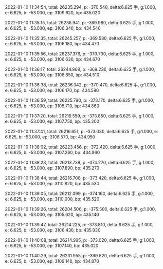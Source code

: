 2022-01-10 11:34:54, total: 26235.294, p: -370.540, delta:6.625 手, g:1.000, e: 6.625, b: -53.000, ep: 3109.620, bp: 435.020

2022-01-10 11:35:15, total: 26238.941, p: -369.980, delta:6.625 手, g:1.000, e: 6.625, b: -53.000, ep: 3106.340, bp: 434.540

2022-01-10 11:35:35, total: 26245.257, p: -369.580, delta:6.625 手, g:1.000, e: 6.625, b: -53.000, ep: 3106.180, bp: 434.470

2022-01-10 11:35:56, total: 26237.376, p: -370.730, delta:6.625 手, g:1.000, e: 6.625, b: -53.000, ep: 3106.630, bp: 434.670

2022-01-10 11:36:17, total: 26244.968, p: -369.230, delta:6.625 手, g:1.000, e: 6.625, b: -53.000, ep: 3106.850, bp: 434.510

2022-01-10 11:36:38, total: 26236.342, p: -370.470, delta:6.625 手, g:1.000, e: 6.625, b: -53.000, ep: 3106.170, bp: 434.580

2022-01-10 11:36:59, total: 26225.790, p: -373.170, delta:6.625 手, g:1.000, e: 6.625, b: -53.000, ep: 3105.710, bp: 434.860

2022-01-10 11:37:20, total: 26219.559, p: -373.850, delta:6.625 手, g:1.000, e: 6.625, b: -53.000, ep: 3107.750, bp: 435.200

2022-01-10 11:37:41, total: 26216.651, p: -373.030, delta:6.625 手, g:1.000, e: 6.625, b: -53.000, ep: 3106.570, bp: 434.950

2022-01-10 11:38:02, total: 26223.456, p: -372.420, delta:6.625 手, g:1.000, e: 6.625, b: -53.000, ep: 3107.260, bp: 434.960

2022-01-10 11:38:23, total: 26213.738, p: -374.270, delta:6.625 手, g:1.000, e: 6.625, b: -53.000, ep: 3107.890, bp: 435.270

2022-01-10 11:38:44, total: 26216.708, p: -373.420, delta:6.625 手, g:1.000, e: 6.625, b: -53.000, ep: 3110.820, bp: 435.530

2022-01-10 11:39:05, total: 26212.099, p: -374.160, delta:6.625 手, g:1.000, e: 6.625, b: -53.000, ep: 3110.000, bp: 435.520

2022-01-10 11:39:26, total: 26204.506, p: -375.500, delta:6.625 手, g:1.000, e: 6.625, b: -53.000, ep: 3105.620, bp: 435.140

2022-01-10 11:39:47, total: 26214.225, p: -373.810, delta:6.625 手, g:1.000, e: 6.625, b: -53.000, ep: 3106.430, bp: 435.030

2022-01-10 11:40:08, total: 26214.995, p: -373.020, delta:6.625 手, g:1.000, e: 6.625, b: -53.000, ep: 3107.140, bp: 435.020

2022-01-10 11:40:29, total: 26231.955, p: -369.820, delta:6.625 手, g:1.000, e: 6.625, b: -53.000, ep: 3109.140, bp: 434.870